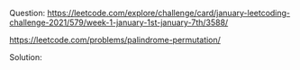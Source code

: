 Question: https://leetcode.com/explore/challenge/card/january-leetcoding-challenge-2021/579/week-1-january-1st-january-7th/3588/

https://leetcode.com/problems/palindrome-permutation/

 

Solution: 